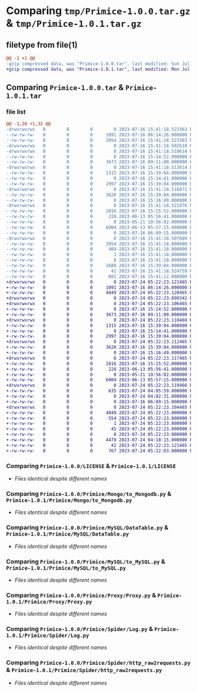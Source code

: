 # Comparing `tmp/Primice-1.0.0.tar.gz` & `tmp/Primice-1.0.1.tar.gz`

## filetype from file(1)

```diff
@@ -1 +1 @@
-gzip compressed data, was "Primice-1.0.0.tar", last modified: Sun Jul 16 15:41:18 2023, max compression
+gzip compressed data, was "Primice-1.0.1.tar", last modified: Mon Jul 24 05:22:23 2023, max compression
```

## Comparing `Primice-1.0.0.tar` & `Primice-1.0.1.tar`

### file list

```diff
@@ -1,28 +1,32 @@
-drwxrwxrwx   0        0        0        0 2023-07-16 15:41:18.523363 Primice-1.0.0/
--rw-rw-rw-   0        0        0     1091 2023-07-16 06:14:26.000000 Primice-1.0.0/LICENSE
--rw-rw-rw-   0        0        0     2054 2023-07-16 15:41:18.523363 Primice-1.0.0/PKG-INFO
-drwxrwxrwx   0        0        0        0 2023-07-16 15:41:18.502610 Primice-1.0.0/Primice/
-drwxrwxrwx   0        0        0        0 2023-07-16 15:41:18.510614 Primice-1.0.0/Primice/Mongo/
--rw-rw-rw-   0        0        0        0 2023-07-16 15:14:52.000000 Primice-1.0.0/Primice/Mongo/__init__.py
--rw-rw-rw-   0        0        0     3673 2023-07-16 09:11:00.000000 Primice-1.0.0/Primice/Mongo/to_Mongodb.py
-drwxrwxrwx   0        0        0        0 2023-07-16 15:41:18.513614 Primice-1.0.0/Primice/MySQL/
--rw-rw-rw-   0        0        0     1315 2023-07-16 15:39:04.000000 Primice-1.0.0/Primice/MySQL/DataTable.py
--rw-rw-rw-   0        0        0        0 2023-07-16 15:14:41.000000 Primice-1.0.0/Primice/MySQL/__init__.py
--rw-rw-rw-   0        0        0     2997 2023-07-16 15:39:04.000000 Primice-1.0.0/Primice/MySQL/to_MySQL.py
-drwxrwxrwx   0        0        0        0 2023-07-16 15:41:18.516071 Primice-1.0.0/Primice/Proxy/
--rw-rw-rw-   0        0        0     3620 2023-07-16 15:39:04.000000 Primice-1.0.0/Primice/Proxy/Proxy.py
--rw-rw-rw-   0        0        0        0 2023-07-16 15:16:49.000000 Primice-1.0.0/Primice/Proxy/__init__.py
-drwxrwxrwx   0        0        0        0 2023-07-16 15:41:18.521076 Primice-1.0.0/Primice/Spider/
--rw-rw-rw-   0        0        0     2816 2023-07-16 15:15:52.000000 Primice-1.0.0/Primice/Spider/Log.py
--rw-rw-rw-   0        0        0      228 2023-06-13 05:56:41.000000 Primice-1.0.0/Primice/Spider/Twitter爬虫.py
--rw-rw-rw-   0        0        0        0 2023-05-21 10:56:02.000000 Primice-1.0.0/Primice/Spider/__init__.py
--rw-rw-rw-   0        0        0     6004 2023-06-13 05:57:15.000000 Primice-1.0.0/Primice/Spider/http_raw2requests.py
--rw-rw-rw-   0        0        0        0 2023-07-16 06:09:15.000000 Primice-1.0.0/Primice/__init__.py
-drwxrwxrwx   0        0        0        0 2023-07-16 15:41:18.507609 Primice-1.0.0/Primice.egg-info/
--rw-rw-rw-   0        0        0     2054 2023-07-16 15:41:18.000000 Primice-1.0.0/Primice.egg-info/PKG-INFO
--rw-rw-rw-   0        0        0      469 2023-07-16 15:41:18.000000 Primice-1.0.0/Primice.egg-info/SOURCES.txt
--rw-rw-rw-   0        0        0        1 2023-07-16 15:41:18.000000 Primice-1.0.0/Primice.egg-info/dependency_links.txt
--rw-rw-rw-   0        0        0        8 2023-07-16 15:41:18.000000 Primice-1.0.0/Primice.egg-info/top_level.txt
--rw-rw-rw-   0        0        0     1688 2023-07-16 15:39:04.000000 Primice-1.0.0/README.md
--rw-rw-rw-   0        0        0       42 2023-07-16 15:41:18.524759 Primice-1.0.0/setup.cfg
--rw-rw-rw-   0        0        0      601 2023-07-16 15:41:12.000000 Primice-1.0.0/setup.py
+drwxrwxrwx   0        0        0        0 2023-07-24 05:22:23.121465 Primice-1.0.1/
+-rw-rw-rw-   0        0        0     1091 2023-07-16 06:14:26.000000 Primice-1.0.1/LICENSE
+-rw-rw-rw-   0        0        0     4849 2023-07-24 05:22:23.120465 Primice-1.0.1/PKG-INFO
+drwxrwxrwx   0        0        0        0 2023-07-24 05:22:23.099342 Primice-1.0.1/Primice/
+drwxrwxrwx   0        0        0        0 2023-07-24 05:22:23.106465 Primice-1.0.1/Primice/Mongo/
+-rw-rw-rw-   0        0        0        0 2023-07-16 15:14:52.000000 Primice-1.0.1/Primice/Mongo/__init__.py
+-rw-rw-rw-   0        0        0     3673 2023-07-16 09:11:00.000000 Primice-1.0.1/Primice/Mongo/to_Mongodb.py
+drwxrwxrwx   0        0        0        0 2023-07-24 05:22:23.110469 Primice-1.0.1/Primice/MySQL/
+-rw-rw-rw-   0        0        0     1315 2023-07-16 15:39:04.000000 Primice-1.0.1/Primice/MySQL/DataTable.py
+-rw-rw-rw-   0        0        0        0 2023-07-16 15:14:41.000000 Primice-1.0.1/Primice/MySQL/__init__.py
+-rw-rw-rw-   0        0        0     2997 2023-07-16 15:39:04.000000 Primice-1.0.1/Primice/MySQL/to_MySQL.py
+drwxrwxrwx   0        0        0        0 2023-07-24 05:22:23.112465 Primice-1.0.1/Primice/Proxy/
+-rw-rw-rw-   0        0        0     3620 2023-07-16 15:39:04.000000 Primice-1.0.1/Primice/Proxy/Proxy.py
+-rw-rw-rw-   0        0        0        0 2023-07-16 15:16:49.000000 Primice-1.0.1/Primice/Proxy/__init__.py
+drwxrwxrwx   0        0        0        0 2023-07-24 05:22:23.117465 Primice-1.0.1/Primice/Spider/
+-rw-rw-rw-   0        0        0     2816 2023-07-16 15:15:52.000000 Primice-1.0.1/Primice/Spider/Log.py
+-rw-rw-rw-   0        0        0      228 2023-06-13 05:56:41.000000 Primice-1.0.1/Primice/Spider/Twitter爬虫.py
+-rw-rw-rw-   0        0        0        0 2023-05-21 10:56:02.000000 Primice-1.0.1/Primice/Spider/__init__.py
+-rw-rw-rw-   0        0        0     6004 2023-06-13 05:57:15.000000 Primice-1.0.1/Primice/Spider/http_raw2requests.py
+drwxrwxrwx   0        0        0        0 2023-07-24 05:22:23.119466 Primice-1.0.1/Primice/Utils/
+-rw-rw-rw-   0        0        0      635 2023-07-24 04:05:59.000000 Primice-1.0.1/Primice/Utils/BloomFilter.py
+-rw-rw-rw-   0        0        0        0 2023-07-24 04:02:31.000000 Primice-1.0.1/Primice/Utils/__init__.py
+-rw-rw-rw-   0        0        0        0 2023-07-16 06:09:15.000000 Primice-1.0.1/Primice/__init__.py
+drwxrwxrwx   0        0        0        0 2023-07-24 05:22:23.104465 Primice-1.0.1/Primice.egg-info/
+-rw-rw-rw-   0        0        0     4849 2023-07-24 05:22:23.000000 Primice-1.0.1/Primice.egg-info/PKG-INFO
+-rw-rw-rw-   0        0        0      554 2023-07-24 05:22:23.000000 Primice-1.0.1/Primice.egg-info/SOURCES.txt
+-rw-rw-rw-   0        0        0        1 2023-07-24 05:22:23.000000 Primice-1.0.1/Primice.egg-info/dependency_links.txt
+-rw-rw-rw-   0        0        0       45 2023-07-24 05:22:23.000000 Primice-1.0.1/Primice.egg-info/requires.txt
+-rw-rw-rw-   0        0        0        8 2023-07-24 05:22:23.000000 Primice-1.0.1/Primice.egg-info/top_level.txt
+-rw-rw-rw-   0        0        0     4478 2023-07-24 04:18:15.000000 Primice-1.0.1/README.md
+-rw-rw-rw-   0        0        0       42 2023-07-24 05:22:23.121465 Primice-1.0.1/setup.cfg
+-rw-rw-rw-   0        0        0      767 2023-07-24 05:22:03.000000 Primice-1.0.1/setup.py
```

### Comparing `Primice-1.0.0/LICENSE` & `Primice-1.0.1/LICENSE`

 * *Files identical despite different names*

### Comparing `Primice-1.0.0/Primice/Mongo/to_Mongodb.py` & `Primice-1.0.1/Primice/Mongo/to_Mongodb.py`

 * *Files identical despite different names*

### Comparing `Primice-1.0.0/Primice/MySQL/DataTable.py` & `Primice-1.0.1/Primice/MySQL/DataTable.py`

 * *Files identical despite different names*

### Comparing `Primice-1.0.0/Primice/MySQL/to_MySQL.py` & `Primice-1.0.1/Primice/MySQL/to_MySQL.py`

 * *Files identical despite different names*

### Comparing `Primice-1.0.0/Primice/Proxy/Proxy.py` & `Primice-1.0.1/Primice/Proxy/Proxy.py`

 * *Files identical despite different names*

### Comparing `Primice-1.0.0/Primice/Spider/Log.py` & `Primice-1.0.1/Primice/Spider/Log.py`

 * *Files identical despite different names*

### Comparing `Primice-1.0.0/Primice/Spider/http_raw2requests.py` & `Primice-1.0.1/Primice/Spider/http_raw2requests.py`

 * *Files identical despite different names*

